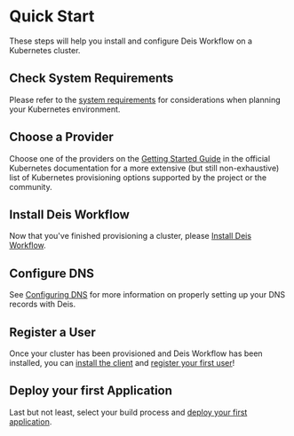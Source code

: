 # Quick Start

These steps will help you install and configure Deis Workflow on a Kubernetes cluster.

## Check System Requirements

Please refer to the [system requirements][] for considerations when planning your Kubernetes environment.

## Choose a Provider

Choose one of the providers on the [Getting Started Guide](http://kubernetes.io/docs/getting-started-guides)
in the official Kubernetes documentation for a more extensive (but still non-exhaustive) list of
Kubernetes provisioning options supported by the project or the community.

## Install Deis Workflow

Now that you've finished provisioning a cluster, please [Install Deis Workflow][install workflow].

## Configure DNS

See [Configuring DNS][] for more information on properly setting up your DNS records with Deis.

## Register a User

Once your cluster has been provisioned and Deis Workflow has been installed, you can
[install the client][client] and [register your first user][register]!

## Deploy your first Application

Last but not least, select your build process and [deploy your first application][deploy].

[client]: ../using-workflow/installing-the-client.md
[configuring object storage]: configuring-object-storage.md
[configuring dns]: ../managing-workflow/configuring-dns.md
[deploy]: ../using-workflow/deploying-an-application.md
[install workflow]: installing-deis-workflow.md
[register]: ../using-workflow/registering-a-user.md
[system requirements]: system-requirements.md

